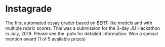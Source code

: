 # Instagrade
The first automated essay grader based on BERT-like models and with multiple rubric scores.
This was a submission for the 3-day JU Hackathon in July, 2019. Please see the .pptx for detailed information.
Won a special mention award (1 of 5 available prizes)
